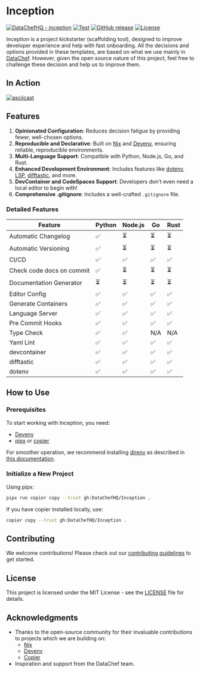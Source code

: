 # Inception

[![DataChefHQ - inception](https://img.shields.io/static/v1?label=DataChefHQ&message=inception&color=blue&logo=github)](https://github.com/DataChefHQ/inception "Go to GitHub repo")
[![Test](https://github.com/DataChefHQ/inception/workflows/Test/badge.svg)](https://github.com/DataChefHQ/inception/actions?query=workflow:"Test")
[![GitHub release](https://img.shields.io/github/release/DataChefHQ/inception?include_prereleases=&sort=semver&color=blue)](https://github.com/DataChefHQ/inception/releases/)
[![License](https://img.shields.io/badge/License-MIT-blue)](#license)

Inception is a project kickstarter (scaffolding tool), designed to
improve developer experience and help with fast onboarding. All the
decisions and options provided in these templates, are based on what
we use mainly in [DataChef](https://datachef.co). However, given the
open source nature of this project, feel free to challenge these
decision and help us to improve them.

## In Action


[![asciicast](https://asciinema.org/a/WUasxV6aSiDQV0uqiYncLuQmY.svg?latest)](https://asciinema.org/a/WUasxV6aSiDQV0uqiYncLuQmY)

## Features

1. **Opinionated Configuration**: Reduces decision fatigue by
   providing fewer, well-chosen options.
2. **Reproducible and Declarative**: Built on [Nix](https://nixos.org)
   and [Devenv](https://devenv.sh), ensuring reliable, reproducible
   environments.
3. **Multi-Language Support**: Compatible with Python, Node.js, Go,
   and Rust.
4. **Enhanced Development Environment**: Includes features like
   [dotenv](https://www.dotenv.org/), [LSP](https://langserver.org/),
   [difftastic](https://github.com/Wilfred/difftastic), and more.
5. **DevContainer and CodeSpaces Support**: Developers don't even need
   a local editor to begin with!
6. **Comprehensive .gitignore**: Includes a well-crafted `.gitignore`
   file.

### Detailed Features

| Feature                   | Python | Node.js | Go  | Rust |
|---------------------------|--------|---------|-----|------|
| Automatic Changelog       | ✅     | ⏳      | ⏳  | ⏳   |
| Automatic Versioning      | ✅     | ⏳      | ⏳  | ⏳   |
| CI/CD                     | ✅     | ✅      | ✅  | ✅   |
| Check code docs on commit | ✅     | ⏳      | ⏳  | ⏳   |
| Documentation Generator   | ⏳     | ⏳      | ⏳  | ⏳   |
| Editor Config             | ✅     | ✅      | ✅  | ✅   |
| Generate Containers       | ✅     | ✅      | ✅  | ✅   |
| Language Server           | ✅     | ✅      | ✅  | ✅   |
| Pre Commit Hooks          | ✅     | ✅      | ✅  | ✅   |
| Type Check                | ✅     | ✅      | N/A | N/A  |
| Yaml Lint                 | ✅     | ✅      | ✅  | ✅   |
| devcontainer              | ✅     | ✅      | ✅  | ✅   |
| difftastic                | ✅     | ✅      | ✅  | ✅   |
| dotenv                    | ✅     | ✅      | ✅  | ✅   |

## How to Use

### Prerequisites

To start working with Inception, you need:

- [Devenv](https://devenv.sh/getting-started/)
- [pipx](https://pipx.pypa.io/stable/) or
  [copier](https://copier.readthedocs.io/)

For smoother operation, we recommend installing
[direnv](https://direnv.net/) as described in [this
documentation](https://devenv.sh/automatic-shell-activation/).

### Initialize a New Project

Using pipx:
```bash
pipx run copier copy --trust gh:DataChefHQ/Inception .
```

If you have copier installed locally, use:
```bash
copier copy --trust gh:DataChefHQ/Inception .
```

## Contributing

We welcome contributions! Please check out our [contributing
guidelines](CONTRIBUTING.md) to get started.

## License

This project is licensed under the MIT License - see the
[LICENSE](LICENSE) file for details.

## Acknowledgments

- Thanks to the open-source community for their invaluable
  contributions to projects which we are building on:
  - [Nix](https://nixos.org)
  - [Devenv](https://devenv.sh)
  - [Copier](https://copier.readthedocs.io/)
- Inspiration and support from the DataChef team.
